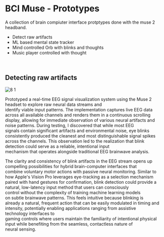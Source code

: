# BCI Muse - Prototypes

A collection of brain compiuter interface protptypes done with the muse 2 headband.

- Detect raw artifacts
- ML based mental state tracker
- Mind controlled Orb with blinks and thoughts
- Music player controlled with thought



<br>

## Detecting raw artifacts



![8 1](https://github.com/user-attachments/assets/c0f14946-3532-4dce-8cf6-2069423d8aa1)

Prototyped a real-time EEG signal visualization system using the Muse 2 headset to explore raw neural data streams and identify viable input patterns. The implementation captures live EEG data across all available channels and renders them in a continuous scrolling display, allowing for immediate observation of various neural artifacts and noise patterns. During testing, I discovered that while most EEG signals contain significant artifacts and environmental noise, eye blinks consistently produced the cleanest and most distinguishable signal spikes across the channels. This observation led to the realization that blink detection could serve as a reliable, intentional input mechanism that operates alongside traditional EEG brainwave analysis.


The clarity and consistency of blink artifacts in the EEG stream opens up compelling possibilities for hybrid brain-computer interfaces that combine voluntary motor actions with passive neural monitoring. Similar to how Apple's Vision Pro leverages eye-tracking as a selection mechanism paired with hand gestures for confirmation, blink detection could provide a natural, low-latency input method that users can consciously control without the complexity of training machine learning models on subtle brainwave patterns. This  feels intuitive because blinking is already a natural, frequent action that can be easily modulated in timing and intensity, potentially enabling applications ranging from assistive technology interfaces to gaming controls where users maintain the familiarity of intentional physical input while benefiting from the seamless, contactless nature of neural sensing.
